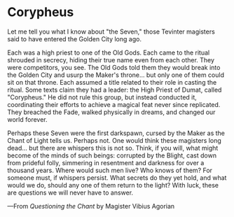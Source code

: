 <h1 class="title-sm">Corypheus</h1>
<p>Let me tell you what I know about "the Seven," those Tevinter magisters said to have entered the Golden City long ago.</p>

<p>Each was a high priest to one of the Old Gods. Each came to the ritual shrouded in secrecy, hiding their true name even from each other. They were competitors, you see. The Old Gods told them they would break into the Golden City and usurp the Maker's throne... but only one of them could sit on that throne. Each assumed a title related to their role in casting the ritual. Some texts claim they had a leader: the High Priest of Dumat, called "Corypheus." He did not rule this group, but instead conducted it, coordinating their efforts to achieve a magical feat never since replicated. They breached the Fade, walked physically in dreams, and changed our world forever.</p>

<p>Perhaps these Seven were the first darkspawn, cursed by the Maker as the Chant of Light tells us. Perhaps not. One would think these magisters long dead... but there are whispers this is not so. Think, if you will, what might become of the minds of such beings: corrupted by the Blight, cast down from prideful folly, simmering in resentment and darkness for over a thousand years. Where would such men live? Who knows of them? For someone must, if whispers persist. What secrets do they yet hold, and what would we do, should any one of them return to the light? With luck, these are questions we will never have to answer.</p>

<p>—From <i> Questioning the Chant </i> by Magister Vibius Agorian</p>

